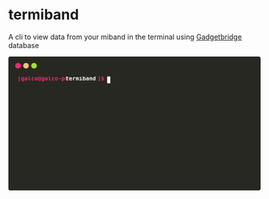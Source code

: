 # termiband
A cli to view data from your miband in the terminal using [Gadgetbridge](https://gadgetbridge.org/) database

![termiband demo](demo.svg)
